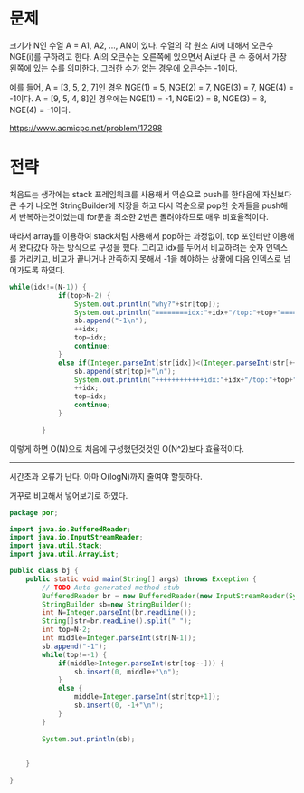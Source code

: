 # 문제

크기가 N인 수열 A = A1, A2, ..., AN이 있다. 수열의 각 원소 Ai에 대해서 오큰수 NGE(i)를 구하려고 한다. 
Ai의 오큰수는 오른쪽에 있으면서 Ai보다 큰 수 중에서 가장 왼쪽에 있는 수를 의미한다. 그러한 수가 없는 경우에 오큰수는 -1이다.

예를 들어, A = [3, 5, 2, 7]인 경우 NGE(1) = 5, NGE(2) = 7, NGE(3) = 7, NGE(4) = -1이다. 
A = [9, 5, 4, 8]인 경우에는 NGE(1) = -1, NGE(2) = 8, NGE(3) = 8, NGE(4) = -1이다.

https://www.acmicpc.net/problem/17298

# 전략

처음드는 생각에는 stack 프레임워크를 사용해서 역순으로 push를 한다음에 자신보다 큰 수가 나오면 StringBuilder에 저장을 하고 다시 역순으로
pop한 숫자들을 push해서 반복하는것이었는데 for문을 최소한 2번은 돌려야하므로 매우 비효율적이다.

따라서 array를 이용하여 stack처럼 사용해서 pop하는 과정없이, top 포인터만 이용해서 왔다갔다 하는 방식으로 구성을 했다.
그리고 idx를 두어서 비교하려는 숫자 인덱스를 가리키고, 비교가 끝나거나 만족하지 못해서 -1을 해야하는 상황에 다음 인덱스로 넘어가도록 하였다.

```java
while(idx!=(N-1)) {
	    	if(top>N-2) {
	    		System.out.println("why?"+str[top]);
	    		System.out.println("========idx:"+idx+"/top:"+top+"===========");
	    		sb.append("-1\n");
	    		++idx;
	    		top=idx;
	    		continue;
	    	}
	    	else if(Integer.parseInt(str[idx])<(Integer.parseInt(str[++top]))) {
	    		sb.append(str[top]+"\n");
	    		System.out.println("++++++++++++idx:"+idx+"/top:"+top+"++++++++++++");
	    		++idx;
	    		top=idx;
	    		continue;
	    	}
	    		    	
	    }
```

이렇게 하면 O(N)으로 처음에 구성했던것것인 O(N^2)보다 효율적이다.

---
시간초과 오류가 난다. 아마 O(logN)까지 줄여야 할듯하다.


거꾸로 비교해서 넣어보기로 하였다.
```java
package por;

import java.io.BufferedReader;
import java.io.InputStreamReader;
import java.util.Stack;
import java.util.ArrayList;

public class bj {
	public static void main(String[] args) throws Exception {
		// TODO Auto-generated method stub
	    BufferedReader br = new BufferedReader(new InputStreamReader(System.in));
	    StringBuilder sb=new StringBuilder();
	    int N=Integer.parseInt(br.readLine());
	    String[]str=br.readLine().split(" ");
	    int top=N-2;
	    int middle=Integer.parseInt(str[N-1]);
	    sb.append("-1");
	    while(top!=-1) {
	    	if(middle>Integer.parseInt(str[top--])) {
	    		sb.insert(0, middle+"\n");
	    	}
	    	else {
	    		middle=Integer.parseInt(str[top+1]);
	    		sb.insert(0, -1+"\n");
	    	}
	    }
	    
	    System.out.println(sb);

		
	}
	
}
```
